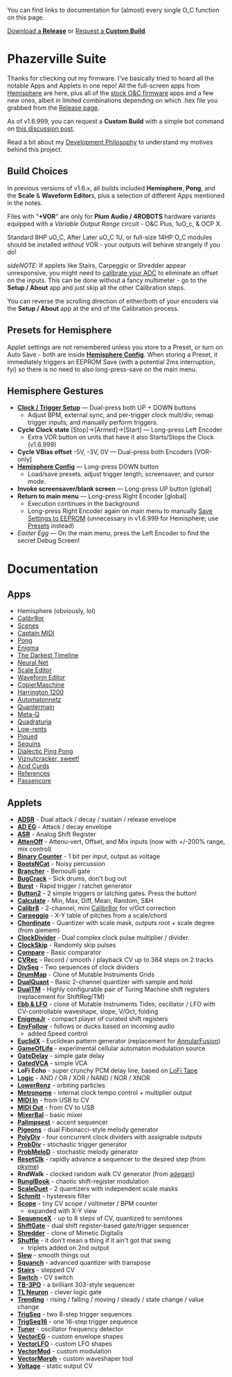 You can find links to documentation for (almost) every single O_C function on this page.

[Download a **Release**](https://github.com/djphazer/O_C-BenisphereSuite/releases) or [Request a **Custom Build**](https://github.com/djphazer/O_C-Phazerville/discussions/38).

# Phazerville Suite
Thanks for checking out my firmware. I've basically tried to hoard all the notable Apps and Applets in one repo! All the full-screen apps from [Hemisphere](https://github.com/Chysn/O_C-HemisphereSuite/wiki) are here, plus all of the [stock O&C firmware](https://ornament-and-cri.me/user-manual-v1_3/) apps and a few new ones, albeit in limited combinations depending on which .hex file you grabbed from the [Release page](https://github.com/djphazer/O_C-BenisphereSuite/releases).

As of v1.6.999, you can request a **Custom Build** with a simple bot command on [this discussion post](https://github.com/djphazer/O_C-BenisphereSuite/discussions/38).

Read a bit about my [Development Philosophy](https://github.com/djphazer/O_C-Phazerville/wiki/_Philosophy) to understand my motives behind this project.

## Build Choices

In previous versions of v1.6.x, all builds included **Hemisphere**, **Pong**, and the **Scale** & **Waveform Editor**s, plus a selection of different Apps mentioned in the notes.

Files with "**+VOR**" are only for **Plum Audio / 4ROBOTS** hardware variants equipped with a _Variable Output Range_ circuit - O&C Plus, 1uO_c, & OCP X.

Standard 8HP uO_C, After Later uO_C 1U, or full-size 14HP O_C modules should be installed _without_ VOR - your outputs will behave strangely if you do!

_sideNOTE:_ If applets like Stairs, Carpeggio or Shredder appear unresponsive, you might need to [calibrate your ADC](https://www.youtube.com/shorts/AIadpDclP7M) to eliminate an offset on the inputs. This can be done without a fancy multimeter - go to the **Setup / About** app and just skip all the other Calibration steps.

You can reverse the scrolling direction of either/both of your encoders via the **Setup / About** app at the end of the Calibration process.

## Presets for Hemisphere
Applet settings are not remembered unless you store to a Preset, or turn on Auto Save - both are inside [**Hemisphere Config**](https://github.com/djphazer/O_C-BenisphereSuite/wiki/Hemisphere-Config). When storing a Preset, it immediately triggers an EEPROM Save (with a potential 2ms interruption, fyi) so there is no need to also long-press-save on the main menu.

## Hemisphere Gestures
* [**Clock / Trigger Setup**](https://github.com/djphazer/O_C-BenisphereSuite/wiki/Clock-Setup) — Dual-press both UP + DOWN buttons
  - Adjust BPM, external sync, and per-trigger clock mult/div; remap trigger inputs; and manually perform triggers.
* **Cycle Clock state** [Stop]->[Armed]->[Start] — Long-press Left Encoder
  - Extra VOR button on units that have it also Starts/Stops the Clock (v1.6.999)
* **Cycle VBias offset** -5V, -3V, 0V — Dual-press both Encoders [VOR-only]
* [**Hemisphere Config**](https://github.com/djphazer/O_C-BenisphereSuite/wiki/Hemisphere-Config) — Long-press DOWN button
  - Load/save presets, adjust trigger length, screensaver, and cursor mode.
* **Invoke screensaver/blank screen** — Long-press UP button [global] 
* **Return to main menu** — Long-press Right Encoder [global]
  - Execution continues in the background
  - Long-press Right Encoder again on main menu to manually [Save Settings to EEPROM](https://github.com/djphazer/O_C-BenisphereSuite/wiki/EEPROM-Save) (unnecessary in v1.6.999 for Hemisphere; use [Presets](https://github.com/djphazer/O_C-BenisphereSuite/wiki/Hemisphere-Config) instead)
* _Easter Egg_ — On the main menu, press the Left Encoder to find the secret Debug Screen!

# Documentation
## Apps
* Hemisphere (obviously, lol)
* [Calibr8or](https://github.com/djphazer/O_C-Phazerville/wiki/Calibr8or)
* [Scenes](https://github.com/djphazer/O_C-Phazerville/wiki/Scenes)
* [Captain MIDI](https://github.com/Chysn/O_C-HemisphereSuite/wiki/Captain-MIDI)
* [Pong](https://github.com/Chysn/O_C-HemisphereSuite/wiki/Pong)
* [Enigma](https://github.com/Chysn/O_C-HemisphereSuite/wiki/Enigma)
* [The Darkest Timeline](https://github.com/Chysn/O_C-HemisphereSuite/wiki/The-Darkest-Timeline-2.0)
* [Neural Net](https://github.com/Chysn/O_C-HemisphereSuite/wiki/Neural-Net)
* [Scale Editor](https://github.com/Chysn/O_C-HemisphereSuite/wiki/Scale-Editor)
* [Waveform Editor](https://github.com/Chysn/O_C-HemisphereSuite/wiki/Waveform-Editor)
* [CopierMaschine](https://ornament-and-cri.me/user-manual-v1_3/#anchor-copiermaschine)
* [Harrington 1200](https://ornament-and-cri.me/user-manual-v1_3/#anchor-harrington-1200)
* [Automatonnetz](https://ornament-and-cri.me/user-manual-v1_3/#anchor-automatonnetz)
* [Quantermain](https://ornament-and-cri.me/user-manual-v1_3/#anchor-quantermain)
* [Meta-Q](https://ornament-and-cri.me/user-manual-v1_3/#anchor-meta-q)
* [Quadraturia](https://ornament-and-cri.me/user-manual-v1_3/#anchor-quadraturia)
* [Low-rents](https://ornament-and-cri.me/user-manual-v1_3/#anchor-low-rents)
* [Piqued](https://ornament-and-cri.me/user-manual-v1_3/#anchor-piqued)
* [Sequins](https://ornament-and-cri.me/user-manual-v1_3/#anchor-sequins)
* [Dialectic Ping Pong](https://ornament-and-cri.me/user-manual-v1_3/#anchor-dialectic-ping-pong)
* [Viznutcracker, sweet!](https://ornament-and-cri.me/user-manual-v1_3/#anchor-viznutcracker-sweet)
* [Acid Curds](https://ornament-and-cri.me/user-manual-v1_3/#anchor-acid-curds)
* [References](https://ornament-and-cri.me/user-manual-v1_3/#anchor-references)
* [Passencore](https://llllllll.co/t/passencore-chord-ornament-music-theory-crime/45925)

## Applets

* **[ADSR](https://github.com/djphazer/O_C-Phazerville/wiki/ADSR-EG)** - Dual attack / decay / sustain / release envelope
* **[AD EG](https://github.com/djphazer/O_C-Phazerville/wiki/AD-EG)** - Attack / decay envelope
* **[ASR](https://github.com/djphazer/O_C-Phazerville/wiki/ASR)** - Analog Shift Register
* **[AttenOff](https://github.com/djphazer/O_C-Phazerville/wiki/AttenOff)** - Attenu-vert, Offset, and Mix inputs (now with +/-200% range, mix control)
* **[Binary Counter](https://github.com/djphazer/O_C-Phazerville/wiki/Binary-Counter)** - 1 bit per input, output as voltage
* **[BootsNCat](https://github.com/djphazer/O_C-Phazerville/wiki/BootsNCat)** - Noisy percussion
* **[Brancher](https://github.com/djphazer/O_C-Phazerville/wiki/Brancher)** - Bernoulli gate
* **[BugCrack](https://github.com/djphazer/O_C-Phazerville/wiki/BugCrack)** - Sick drums, don't bug out
* **[Burst](https://github.com/djphazer/O_C-Phazerville/wiki/Burst)** - Rapid trigger / ratchet generator
* **[Button2](https://github.com/djphazer/O_C-Phazerville/wiki/Button2)** - 2 simple triggers or latching gates. Press the button!
* **[Calculate](https://github.com/djphazer/O_C-Phazerville/wiki/Calculate)** - Min, Max, Diff, Mean, Random, S&H
* **[Calibr8](https://github.com/djphazer/O_C-Phazerville/wiki/Calibr8)** - 2-channel, mini [Calibr8or](https://github.com/djphazer/O_C-Phazerville/wiki/Calibr8or) for v/Oct correction
* **[Carpeggio](https://github.com/djphazer/O_C-Phazerville/wiki/Carpeggio)** - X-Y table of pitches from a scale/chord
* **[Chordinate](https://github.com/djphazer/O_C-Phazerville/wiki/Chordinate)** - Quantizer with scale mask, outputs root + scale degree (from qiemem)
* **[ClockDivider](https://github.com/djphazer/O_C-Phazerville/wiki/ClockDivider)** - Dual complex clock pulse multiplier / divider.
* **[ClockSkip](https://github.com/djphazer/O_C-Phazerville/wiki/Clock-Skipper)** - Randomly skip pulses
* **[Compare](https://github.com/djphazer/O_C-Phazerville/wiki/Compare)** - Basic comparator
* **[CVRec](https://github.com/djphazer/O_C-Phazerville/wiki/CV-Recorder)** - Record / smooth / playback CV up to 384 steps on 2 tracks
* **[DivSeq](https://github.com/djphazer/O_C-Phazerville/wiki/DivSeq)** - Two sequences of clock dividers
* **[DrumMap](https://github.com/djphazer/O_C-Phazerville/wiki/DrumMap)** - Clone of Mutable Instruments Grids
* **[DualQuant](https://github.com/djphazer/O_C-Phazerville/wiki/Dual-Quantizer)** - Basic 2-channel quantizer with sample and hold
* **[DualTM](https://github.com/djphazer/O_C-Phazerville/wiki/DualTM)** - Highly configurable pair of Turing Machine shift registers (replacement for ShiftReg/TM)
* **[Ebb & LFO](https://github.com/djphazer/O_C-BenisphereSuite/wiki/Ebb-&-LFO)** - clone of Mutable Instruments Tides; oscillator / LFO with CV-controllable waveshape, slope, V/Oct, folding
* **[EnigmaJr](https://github.com/Chysn/O_C-HemisphereSuite/wiki/Enigma,-Jr.)** - compact player of curated shift registers
* **[EnvFollow](https://github.com/Chysn/O_C-HemisphereSuite/wiki/Envelope-Follower)** - follows or ducks based on incoming audio
  - added Speed control
* **[EuclidX](https://github.com/djphazer/O_C-BenisphereSuite/wiki/EuclidX)** - Euclidean pattern generator (replacement for [AnnularFusion](https://github.com/Chysn/O_C-HemisphereSuite/wiki/Annular-Fusion-Euclidean-Drummer))
* **[GameOfLife](https://github.com/Chysn/O_C-HemisphereSuite/wiki/Conways's-Game-of-Life-(Retired))** - experimental cellular automaton modulation source
* **[GateDelay](https://github.com/Chysn/O_C-HemisphereSuite/wiki/Gate-Delay)** - simple gate delay
* **[GatedVCA](https://github.com/Chysn/O_C-HemisphereSuite/wiki/Gated-VCA)** - simple VCA
* **LoFi Echo** - super crunchy PCM delay line, based on [LoFi Tape](https://github.com/Chysn/O_C-HemisphereSuite/wiki/LoFi-Tape)
* **[Logic](https://github.com/Chysn/O_C-HemisphereSuite/wiki/Logic)** - AND / OR / XOR / NAND / NOR / XNOR
* **[LowerRenz](https://github.com/Chysn/O_C-HemisphereSuite/wiki/LowerRenz)** - orbiting particles
* **[Metronome](https://github.com/Chysn/O_C-HemisphereSuite/wiki/Metronome)** - internal clock tempo control + multiplier output
* **[MIDI In](https://github.com/djphazer/O_C-BenisphereSuite/wiki/MIDI-Input)** - from USB to CV
* **[MIDI Out](https://github.com/Chysn/O_C-HemisphereSuite/wiki/MIDI-Out)** - from CV to USB
* **[MixerBal](https://github.com/Chysn/O_C-HemisphereSuite/wiki/Mixer:Balance)** - basic mixer
* **[Palimpsest](https://github.com/Chysn/O_C-HemisphereSuite/wiki/Palimpsest-Accent-Sequencer)** - accent sequencer
* **[Pigeons](https://github.com/djphazer/O_C-BenisphereSuite/wiki/Pigeons)** - dual Fibonacci-style melody generator
* **[PolyDiv](https://www.youtube.com/watch?v=J1OH-oomvMA)** - four concurrent clock dividers with assignable outputs
* **[ProbDiv](https://github.com/benirose/O_C-BenisphereSuite/wiki/ProbDiv)** - stochastic trigger generator
* **[ProbMeloD](https://github.com/benirose/O_C-BenisphereSuite/wiki/ProbMeloD)** - stochastic melody generator
* **[ResetClk](https://youtu.be/i1xU6-oPwfA)** - rapidly advance a sequencer to the desired step (from [pkyme](https://github.com/pkyme/O_C-HemisphereSuite/tree/reset-additions))
* **RndWalk** - clocked random walk CV generator (from [adegani](https://github.com/adegani/O_C-HemisphereSuite))
* **[RunglBook](https://github.com/Chysn/O_C-HemisphereSuite/wiki/RunglBook)** - chaotic shift-register modulation
* **[ScaleDuet](https://github.com/Chysn/O_C-HemisphereSuite/wiki/Scale-Duet-Quantizer)** - 2 quantizers with independent scale masks
* **[Schmitt](https://github.com/Chysn/O_C-HemisphereSuite/wiki/Schmitt-Trigger)** - hysteresis filter
* **[Scope](https://github.com/Chysn/O_C-HemisphereSuite/wiki/Scope)** - tiny CV scope / voltmeter / BPM counter
  - expanded with X-Y view
* **[SequenceX](https://github.com/Chysn/O_C-HemisphereSuite/wiki/Sequence5)** - up to 8 steps of CV, quantized to semitones
* **[ShiftGate](https://github.com/Chysn/O_C-HemisphereSuite/wiki/ShiftGate)** - dual shift register-based gate/trigger sequencer
* **[Shredder](https://github.com/benirose/O_C-BenisphereSuite/wiki/Shredder)** - clone of Mimetic Digitalis
* **[Shuffle](https://github.com/Chysn/O_C-HemisphereSuite/wiki/Shuffle)** - it don't mean a thing if it ain't got that swing
  - triplets added on 2nd output
* **[Slew](https://github.com/Chysn/O_C-HemisphereSuite/wiki/Slew)** - smooth things out
* **[Squanch](https://github.com/Chysn/O_C-HemisphereSuite/wiki/Squanch---Shifting-Quantizer)** - advanced quantizer with transpose
* **[Stairs](https://github.com/Logarhythm1/O_C-HemisphereSuite/wiki/Stairs)** - stepped CV
* **[Switch](https://github.com/Chysn/O_C-HemisphereSuite/wiki/Switch)** - CV switch
* **[TB-3PO](https://github.com/Logarhythm1/O_C-HemisphereSuite/wiki/TB-3PO)** - a brilliant 303-style sequencer
* **[TL Neuron](https://github.com/Chysn/O_C-HemisphereSuite/wiki/Threshold-Logic-Neuron)** - clever logic gate
* **[Trending](https://github.com/Chysn/O_C-HemisphereSuite/wiki/Trending)** - rising / falling / moving / steady / state change / value change
* **[TrigSeq](https://github.com/Chysn/O_C-HemisphereSuite/wiki/Trigger-Sequencer)** - two 8-step trigger sequences
* **[TrigSeq16](https://github.com/Chysn/O_C-HemisphereSuite/wiki/Trigger-Sequencer-16)** - one 16-step trigger sequence
* **[Tuner](https://github.com/Chysn/O_C-HemisphereSuite/wiki/Tuner)** - oscillator frequency detector
* **[VectorEG](https://github.com/Chysn/O_C-HemisphereSuite/wiki/VectorEG)** - custom envelope shapes
* **[VectorLFO](https://github.com/Chysn/O_C-HemisphereSuite/wiki/VectorLFO)** - custom LFO shapes
* **[VectorMod](https://github.com/Chysn/O_C-HemisphereSuite/wiki/VectorMod)** - custom modulation
* **[VectorMorph](https://github.com/Chysn/O_C-HemisphereSuite/wiki/VectMorph)** - custom waveshaper tool
* **[Voltage](https://github.com/Chysn/O_C-HemisphereSuite/wiki/Voltage)** - static output CV